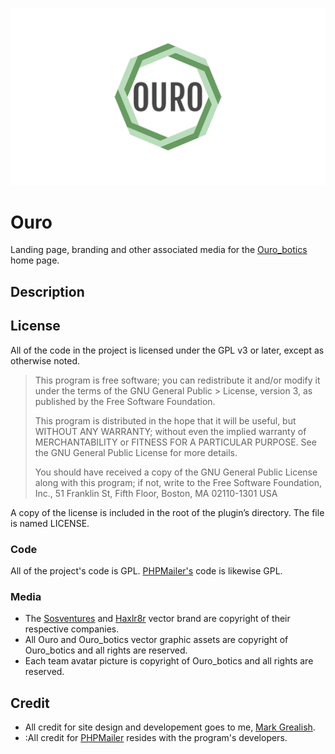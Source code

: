 ![The Ouro_botics logo](/ouro.jpg?raw=true 'Ouro_botics')

# Ouro
Landing page, branding and other associated media for the [Ouro_botics](http://www.ouro-botics.com) home page.

## Description

## License
All of the code in the project is licensed under the GPL v3 or later, except as otherwise noted.

> This program is free software; you can redistribute it and/or modify it under the terms of the GNU General Public > License, version 3, as published by the Free Software Foundation.
> 
>This program is distributed in the hope that it will be useful, but WITHOUT ANY WARRANTY; without even the implied warranty of MERCHANTABILITY or FITNESS FOR A PARTICULAR PURPOSE. See the GNU General Public License for more details.
> 
> You should have received a copy of the GNU General Public License along with this program; if not, write to the Free Software Foundation, Inc., 51 Franklin St, Fifth Floor, Boston, MA 02110-1301 USA

A copy of the license is included in the root of the plugin’s directory. The file is named LICENSE.

### Code 
All of the project's code is GPL. [PHPMailer's](https://github.com/PHPMailer/PHPMailer) code is likewise GPL.

### Media
* The [Sosventures](http://www.sosventures.com) and [Haxlr8r](http://www.haxlr8r.com) vector brand are copyright of their respective companies.
* All Ouro and Ouro_botics vector graphic assets are copyright of Ouro_botics and all rights are reserved.
* Each team avatar picture is copyright of Ouro_botics and all rights are reserved. 

## Credit
* All credit for site design and developement goes to me, [Mark Grealish](http://www.bhalash.com).  
* :All credit for [PHPMailer](https://github.com/PHPMailer/PHPMailer) resides with the program's developers. 